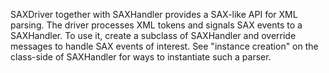 SAXDriver together with SAXHandler provides a SAX-like API for XML parsing. The driver processes XML tokens and signals SAX events to a SAXHandler. To use it, create a subclass of SAXHandler and override messages to handle SAX events of interest. See "instance creation" on the class-side of SAXHandler for ways to instantiate such a parser.